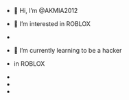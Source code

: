 - 👋 Hi, I’m @AKMIA2012
- 👀 I’m interested in ROBLOX
- 
- 🌱 I’m currently learning to be a hacker
- in ROBLOX
- 
- 
  
- 

<!---
AKMIA2012/AKMIA2012 is a ✨ special ✨ repository because its `README.md` (this file) appears on your GitHub profile.
You can click the Preview link to take a look at your changes.
--->

